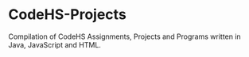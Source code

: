 # CodeHS-Projects
Compilation of CodeHS Assignments, Projects and Programs written in Java, JavaScript and HTML.
